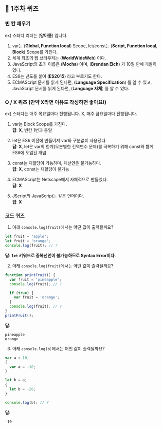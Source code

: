 ## 📝 1주차 퀴즈

### 빈 칸 채우기

ex) 스터디 리더는 (**양아름**) 입니다.

1. var는 (**Global, Function local**) Scope, let/const는 (**Script, Function local, Block**) Scope를 가진다.
2. 세계 최초의 웹 브라우저는 (**WorldWideWeb**) 이다.
3. JavaScript의 초기 이름은 (**Mocha**) 이며, (**Brendan Eich**) 가 10일 만에 개발하였다.
4. ES6는 년도를 붙여 (**ES2015**) 라고 부르기도 한다.
5. ECMAScript 문서를 읽게 된다면, (**Language Specification**) 를 알 수 있고, JavaScript 문서를 읽게 된다면, (**Language 자체**) 를 알 수 있다.

### O / X 퀴즈 (만약 X라면 이유도 작성하면 좋아요!)

ex) 스터디는 매주 목요일마다 진행됩니다.
X, 매주 금요일마다 진행됩니다.

1. var는 Block Scope를 가진다.  
   **답**: **X**, 빈칸 1번과 동일

2. let은 ES6 이전에 만들어져 var와 구분없이 사용됐다.  
   **답**: **X**, let은 var의 한계(무분별한 전역변수 문제)를 극복하기 위해 const와 함께 ES6에 도입된 개념

3. const는 재할당이 가능하며, 재선언은 불가능하다.  
   **답**: **X**, const는 재할당이 불가능

4. ECMAScript는 Netscape에서 자체적으로 만들었다.  
   **답**: **X**

5. JScript와 JavaScript는 같은 언어이다.  
   **답**: **X**

### 코드 퀴즈

1. 아래 `console.log(fruit)`에서는 어떤 값이 출력될까요?

```javascript
let fruit = 'apple';
let fruit = 'orange';
console.log(fruit); // ?
```

**답**: **`let` 키워드로 중복선언이 불가능하므로 Syntax Error이다.**

2. 아래 `console.log(fruit)`에서는 어떤 값이 출력될까요?

```javascript
function printFruit() {
  var fruit = 'pineapple';
  console.log(fruit); // ?

  if (true) {
    var fruit = 'orange';
  }
  console.log(fruit); // ?
}
printFruit();
```

**답**:
```
pineapple
orange
```

3. 아래 `console.log(b)`에서는 어떤 값이 출력될까요?

```javascript
var a = 10;
{
  var a = -10;
}

let b = a;
{
  let b = -20;
}

console.log(b); // ?
```

**답**:
```
-10
```
